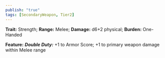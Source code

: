 ```yaml
---
publish: "true"
tags: [SecondaryWeapon, Tier2]
---
```

**Trait:** Strength; **Range:** Melee; **Damage:** d6+2 physical; **Burden:** One-Handed

**Feature:** ***Double Duty:*** +1 to Armor Score; +1 to primary weapon damage within Melee range
